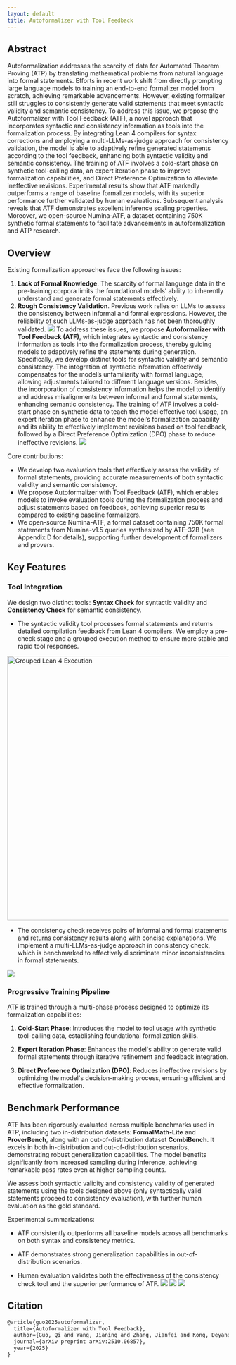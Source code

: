 ```yaml
---
layout: default
title: Autoformalizer with Tool Feedback
---
```


## Abstract
Autoformalization addresses the scarcity of data for Automated Theorem Proving (ATP) by translating mathematical problems from natural language into formal statements. 
Efforts in recent work shift from directly prompting large language models to training an end-to-end formalizer model from scratch, achieving remarkable advancements. 
However, existing formalizer still struggles to consistently generate valid statements that meet syntactic validity and semantic consistency. 
To address this issue, we propose the Autoformalizer with Tool Feedback (ATF), a novel approach that incorporates syntactic and consistency information as tools into the formalization process. 
By integrating Lean 4 compilers for syntax corrections and employing a multi-LLMs-as-judge approach for consistency validation, the model is able to adaptively refine generated statements according to the tool feedback, enhancing both syntactic validity and semantic consistency. 
The training of ATF involves a cold-start phase on synthetic tool-calling data, an expert iteration phase to improve formalization capabilities, and Direct Preference Optimization to alleviate ineffective revisions. 
Experimental results show that ATF markedly outperforms a range of baseline formalizer models, with its superior performance further validated by human evaluations.
Subsequent analysis reveals that ATF demonstrates excellent inference scaling properties.
Moreover, we open-source Numina-ATF, a dataset containing 750K synthetic formal statements to facilitate advancements in autoformalization and ATP research.

## Overview
Existing formalization approaches face the following issues: 
1. **Lack of Formal Knowledge**. The scarcity of formal language data in the pre-training corpora limits the foundational models’ ability to inherently understand and generate formal statements effectively.
2. **Rough Consistency Validation**. Previous work relies on LLMs to assess the consistency between informal and formal expressions. However, the reliability of such LLMs-as-judge approach has not been thoroughly validated. ![](./assets/css/challenges.png)
To address these issues, we propose **Autoformalizer with Tool Feedback (ATF)**, which integrates syntactic and consistency information as tools into the formalization process, thereby guiding models to adaptively refine the statements during generation. Specifically, we develop distinct tools for syntactic validity and semantic consistency. The integration of syntactic information effectively compensates for the model’s unfamiliarity with formal language, allowing adjustments tailored to different language versions. Besides, the incorporation of consistency information helps the model to identify and address misalignments between informal and formal statements, enhancing semantic consistency. The training of ATF involves a cold-start phase on synthetic data to teach the model effective tool usage, an expert iteration phase to enhance the model’s formalization capability and its ability to effectively implement revisions based on tool feedback, followed by a Direct Preference Optimization (DPO) phase to reduce ineffective revisions. ![](./assets/css/framework.png)

Core contributions:
- We develop two evaluation tools that effectively assess the validity of formal statements, providing accurate measurements of both syntactic validity and semantic consistency.
- We propose Autoformalizer with Tool Feedback (ATF), which enables models to invoke evaluation tools during the formalization process and adjust statements based on feedback, achieving superior results compared to existing baseline formalizers.
- We open-source Numina-ATF, a formal dataset containing 750K formal statements from Numina-v1.5 queries synthesized by ATF-32B (see Appendix D for details), supporting further development of formalizers and provers.

## Key Features

### Tool Integration

We design two distinct tools: **Syntax Check** for syntactic validity and **Consistency Check** for semantic consistency. 

- The syntactic validity tool processes formal statements and returns detailed compilation feedback from Lean 4 compilers. We employ a pre-check stage and a grouped execution method to ensure more stable and rapid tool responses.

<div style="display: flex; justify-content: center;">
    <img src="./assets/css/grouped_lean4_execution.png" alt="Grouped Lean 4 Execution" width="600" />
</div>

- The consistency check receives pairs of informal and formal statements and returns consistency results along with concise explanations. We implement a multi-LLMs-as-judge approach in consistency check, which is benchmarked to effectively discriminate minor inconsistencies in formal statements.

![](./assets/css/llm-judge.png)
### Progressive Training Pipeline

ATF is trained through a multi-phase process designed to optimize its formalization capabilities:

1. **Cold-Start Phase**: Introduces the model to tool usage with synthetic tool-calling data, establishing foundational formalization skills.
   
2. **Expert Iteration Phase**: Enhances the model's ability to generate valid formal statements through iterative refinement and feedback integration.

3. **Direct Preference Optimization (DPO)**: Reduces ineffective revisions by optimizing the model's decision-making process, ensuring efficient and effective formalization.

## Benchmark Performance

ATF has been rigorously evaluated across multiple benchmarks used in ATP, including two in-distribution datasets: **FormalMath-Lite** and **ProverBench**, along with an out-of-distribution dataset **CombiBench**. It excels in both in-distribution and out-of-distribution scenarios, demonstrating robust generalization capabilities. The model benefits significantly from increased sampling during inference, achieving remarkable pass rates even at higher sampling counts.

We assess both syntactic validity and consistency validity of generated statements using the tools designed above (only syntactically valid statements proceed to consistency evaluation), with further human evaluation as the gold standard.

Experimental summarizations:

- ATF consistently outperforms all baseline models across all benchmarks on both syntax and consistency metrics.

- ATF demonstrates strong generalization capabilities in out-of-distribution scenarios. 

- Human evaluation validates both the effectiveness of the consistency check tool and the superior performance of ATF. 
![](./assets/css/main_res.png)
![](./assets/css/revision_scaling.png)
![](./assets/css/passk_scaling.png)
## Citation
```latex
@article{guo2025autoformalizer,
  title={Autoformalizer with Tool Feedback},
  author={Guo, Qi and Wang, Jianing and Zhang, Jianfei and Kong, Deyang and Huang, Xiangzhou and Xi, Xiangyu and Wang, Wei and Wang, Jingang and Cai, Xunliang and Zhang, Shikun and others},
  journal={arXiv preprint arXiv:2510.06857},
  year={2025}
}
```

